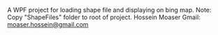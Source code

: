 A WPF project for loading shape file and displaying on bing map.
Note: Copy "ShapeFiles" folder to root of project.
Hossein Moaser
Gmail: moaser.hossein@gmail.com